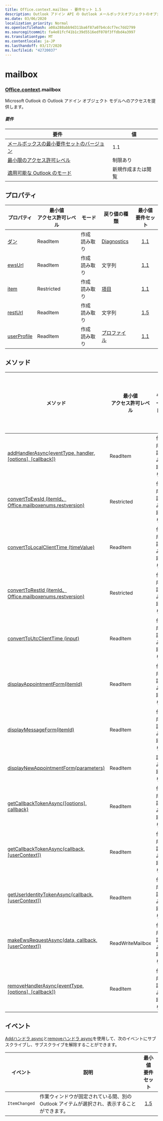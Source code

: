 ```yaml
---
title: Office.context.mailbox - 要件セット 1.5
description: Outlook アドイン API の Outlook メールボックスオブジェクトのオブジェクトモデル (Mailbox API 1.5 バージョン)。
ms.date: 03/06/2020
localization_priority: Normal
ms.openlocfilehash: a08a288abb9d311ba6f87a07b4cdcf7ec7dd2799
ms.sourcegitcommit: fa4e81fcf41b1c39d5516edf078f3ffdbd4a3997
ms.translationtype: MT
ms.contentlocale: ja-JP
ms.lasthandoff: 03/17/2020
ms.locfileid: "42720037"
---
```

# <a name="mailbox"></a>mailbox

### <a name="officecontextmailbox"></a>[Office](office.md)[.context](office.context.md).mailbox

Microsoft Outlook の Outlook アドイン オブジェクト モデルへのアクセスを提供します。

##### <a name="requirements"></a>要件

|要件| 値|
|---|---|
|[メールボックスの最小要件セットのバージョン](../../requirement-sets/outlook-api-requirement-sets.md)| 1.1|
|[最小限のアクセス許可レベル](../../../outlook/understanding-outlook-add-in-permissions.md)| 制限あり|
|[適用可能な Outlook のモード](../../../outlook/outlook-add-ins-overview.md#extension-points)| 新規作成または閲覧|

## <a name="properties"></a>プロパティ

| プロパティ | 最小値<br>アクセス許可レベル | モード | 戻り値の種類 | 最小値<br>要件セット |
|---|---|---|---|:---:|
| [ダン](/javascript/api/outlook/office.mailbox?view=outlook-js-1.5#diagnostics) | ReadItem | 作成<br>読み取り | [Diagnostics](/javascript/api/outlook/office.diagnostics?view=outlook-js-1.5) | [1.1](../requirement-set-1.1/outlook-requirement-set-1.1.md) |
| [ewsUrl](/javascript/api/outlook/office.mailbox?view=outlook-js-1.5#ewsurl) | ReadItem | 作成<br>読み取り | 文字列 | [1.1](../requirement-set-1.1/outlook-requirement-set-1.1.md) |
| [item](office.context.mailbox.item.md) | Restricted | 作成<br>読み取り | [項目](/javascript/api/outlook/office.item?view=outlook-js-1.5) | [1.1](../requirement-set-1.1/outlook-requirement-set-1.1.md) |
| [restUrl](/javascript/api/outlook/office.mailbox?view=outlook-js-1.5#resturl) | ReadItem | 作成<br>読み取り | 文字列 | [1.5](../requirement-set-1.5/outlook-requirement-set-1.5.md) |
| [userProfile](/javascript/api/outlook/office.mailbox?view=outlook-js-1.4#userprofile) | ReadItem | 作成<br>読み取り | [プロファイル](/javascript/api/outlook/office.userprofile?view=outlook-js-1.5) | [1.1](../requirement-set-1.1/outlook-requirement-set-1.1.md) |

## <a name="methods"></a>メソッド

| メソッド | 最小値<br>アクセス許可レベル | モード | 最小値<br>要件セット |
|---|---|---|:---:|
| [addHandlerAsync(eventType, handler, [options], [callback])](/javascript/api/outlook/office.mailbox?view=outlook-js-1.5#addhandlerasync-eventtype--handler--options--callback-) | ReadItem | 作成<br>読み取り | [1.5](../requirement-set-1.5/outlook-requirement-set-1.5.md) |
| [convertToEwsId (itemId、Office.mailboxenums.restversion)](/javascript/api/outlook/office.mailbox?view=outlook-js-1.5#converttoewsid-itemid--restversion-) | Restricted | 作成<br>読み取り | [1.3](../requirement-set-1.3/outlook-requirement-set-1.3.md) |
| [convertToLocalClientTime (timeValue)](/javascript/api/outlook/office.mailbox?view=outlook-js-1.5#converttolocalclienttime-timevalue-) | ReadItem | 作成<br>読み取り | [1.1](../requirement-set-1.1/outlook-requirement-set-1.1.md) |
| [convertToRestId (itemId、Office.mailboxenums.restversion)](/javascript/api/outlook/office.mailbox?view=outlook-js-1.5#converttorestid-itemid--restversion-) | Restricted | 作成<br>読み取り | [1.3](../requirement-set-1.3/outlook-requirement-set-1.3.md) |
| [convertToUtcClientTime (input)](/javascript/api/outlook/office.mailbox?view=outlook-js-1.5#converttoutcclienttime-input-) | ReadItem | 作成<br>読み取り | [1.1](../requirement-set-1.1/outlook-requirement-set-1.1.md) |
| [displayAppointmentForm(itemId)](/javascript/api/outlook/office.mailbox?view=outlook-js-1.5#displayappointmentform-itemid-) | ReadItem | 作成<br>読み取り | [1.1](../requirement-set-1.1/outlook-requirement-set-1.1.md) |
| [displayMessageForm(itemId)](/javascript/api/outlook/office.mailbox?view=outlook-js-1.5#displaymessageform-itemid-) | ReadItem | 作成<br>読み取り | [1.1](../requirement-set-1.1/outlook-requirement-set-1.1.md) |
| [displayNewAppointmentForm(parameters)](/javascript/api/outlook/office.mailbox?view=outlook-js-1.5#displaynewappointmentform-parameters-) | ReadItem | 読み取り | [1.1](../requirement-set-1.1/outlook-requirement-set-1.1.md) |
| [getCallbackTokenAsync([options], callback)](/javascript/api/outlook/office.mailbox?view=outlook-js-1.5#getcallbacktokenasync-options--callback-) | ReadItem | 作成<br>読み取り | [1.5](../requirement-set-1.5/outlook-requirement-set-1.5.md) |
| [getCallbackTokenAsync(callback, [userContext])](/javascript/api/outlook/office.mailbox?view=outlook-js-1.5#getcallbacktokenasync-callback--usercontext-) | ReadItem | 作成<br>読み取り | [1.3](../requirement-set-1.3/outlook-requirement-set-1.3.md)<br>[1.1](../requirement-set-1.1/outlook-requirement-set-1.1.md) |
| [getUserIdentityTokenAsync(callback, [userContext])](/javascript/api/outlook/office.mailbox?view=outlook-js-1.5#getuseridentitytokenasync-callback--usercontext-) | ReadItem | 作成<br>読み取り | [1.1](../requirement-set-1.1/outlook-requirement-set-1.1.md) |
| [makeEwsRequestAsync(data, callback, [userContext])](/javascript/api/outlook/office.mailbox?view=outlook-js-1.5#makeewsrequestasync-data--callback--usercontext-) | ReadWriteMailbox | 作成<br>読み取り | [1.1](../requirement-set-1.1/outlook-requirement-set-1.1.md) |
| [removeHandlerAsync(eventType, [options], [callback])](/javascript/api/outlook/office.mailbox?view=outlook-js-1.5#removehandlerasync-eventtype--options--callback-) | ReadItem | 作成<br>読み取り | [1.5](../requirement-set-1.5/outlook-requirement-set-1.5.md) |

## <a name="events"></a>イベント

[Addハンドラ async](/javascript/api/outlook/office.mailbox?view=outlook-js-1.5#addhandlerasync-eventtype--handler--options--callback-)と[removeハンドラ async](/javascript/api/outlook/office.mailbox?view=outlook-js-1.5#removehandlerasync-eventtype--options--callback-)を使用して、次のイベントにサブスクライブし、サブスクライブを解除することができます。

| イベント | 説明 | 最小値<br>要件セット |
|---|---|:---:|
|`ItemChanged`| 作業ウィンドウが固定されている間、別の Outlook アイテムが選択され、表示することができます。 | [1.5](../requirement-set-1.5/outlook-requirement-set-1.5.md) |
